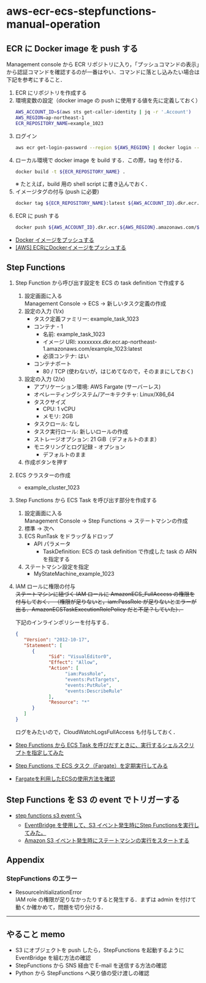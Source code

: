 # aws-ecr-ecs-stepfunctions-manual-operation

## ECR に Docker image を push する

Management console から ECR リポジトリに入り，「プッシュコマンドの表示」から認証コマンドを確認するのが一番はやい．コマンドに落とし込みたい場合は下記を参考にすること．

1. ECR にリポジトリを作成する
2. 環境変数の設定（docker image の push に使用する値を先に定義しておく）
   ```bash
   AWS_ACCOUNT_ID=$(aws sts get-caller-identity | jq -r '.Account')
   AWS_REGION=ap-northeast-1
   ECR_REPOSITORY_NAME=example_1023
   ```
3. ログイン
   ```bash
   aws ecr get-login-password --region ${AWS_REGION} | docker login --username AWS --password-stdin ${AWS_ACCOUNT_ID}.dkr.ecr.${AWS_REGION}.amazonaws.com
   ```
4. ローカル環境で docker image を build する．この際，tag を付ける．
   ```bash
   docker build -t ${ECR_REPOSITORY_NAME} .
   ```
   ※ たとえば，build 用の shell script に書き込んでおく．
5. イメージタグの付与 (push に必要)
   ```bash
   docker tag ${ECR_REPOSITORY_NAME}:latest ${AWS_ACCOUNT_ID}.dkr.ecr.${AWS_REGION}.amazonaws.com/${ECR_REPOSITORY_NAME}:latest
   ```
6. ECR に push する
   ```bash
   docker push ${AWS_ACCOUNT_ID}.dkr.ecr.${AWS_REGION}.amazonaws.com/${ECR_REPOSITORY_NAME}:latest
   ```

- [Docker イメージをプッシュする](https://docs.aws.amazon.com/ja_jp/AmazonECR/latest/userguide/docker-push-ecr-image.html)
- [[AWS] ECRにDockerイメージをプッシュする](https://blog.katsubemakito.net/aws/aws-ecr-push-dockerimage)

## Step Functions

1. Step Function から呼び出す設定を ECS の task definition で作成する
   1. 設定画面に入る  
      Management Console → ECS → 新しいタスク定義の作成
   2. 設定の入力 (1/x)
      - タスク定義ファミリー: example_task_1023
      - コンテナ - 1
        - 名前: example_task_1023
        - イメージ URI: xxxxxxxx.dkr.ecr.ap-northeast-1.amazonaws.com/example_1023:latest
        - 必須コンテナ: はい
      - コンテナポート
        - 80 / TCP (使わないが，はじめてなので，そのままにしておく)
   3. 設定の入力 (2/x)
      - アプリケーション環境: AWS Fargate (サーバーレス)
      - オペレーティングシステム/アーキテクチャ: Linux/X86_64
      - タスクサイズ
        - CPU: 1 vCPU
        - メモリ: 2GB
      - タスクロール: なし
      - タスク実行ロール: 新しいロールの作成
      - ストレージオプション: 21 GiB（デフォルトのまま）
      - モニタリングとログ記録 - オプション
        - デフォルトのまま
    4. 作成ボタンを押す

2. ECS クラスターの作成
   - example_cluster_1023


3. Step Functions から ECS Task を呼び出す部分を作成する
   1. 設定画面に入る  
      Management Console → Step Functions → ステートマシンの作成
   2. 標準 → 次へ
   3. ECS RunTask をドラッグ＆ドロップ
      - API パラメータ
        - TaskDefinition: ECS の task definition で作成した task の ARN を指定する
   4. ステートマシン設定を指定
      - MyStateMachine_example_1023

4. IAM ロールに権限の付与  
   <s>ステートマシンに紐づく IAM ロールに AmazonECS_FullAccess の権限を付与しておく．
   （権限が足りないと，iam:PassRole が足りないとエラーが出る．AmazonECSTaskExecutionRolePolicy だと不足？していた）．</s>

   下記のインラインポリシーを付与する．
   ```json
   {
      "Version": "2012-10-17",
      "Statement": [
         {
               "Sid": "VisualEditor0",
               "Effect": "Allow",
               "Action": [
                     "iam:PassRole",
                     "events:PutTargets",
                     "events:PutRule",
                     "events:DescribeRule"
               ],
               "Resource": "*"
         }
      ]
   }
   ```
   ログをみたいので，CloudWatchLogsFullAccess も付与しておく．


- [Step Functions から ECS Task を呼びだすときに、実行するシェルスクリプトを指定してみた](https://qiita.com/sugimount-a/items/31d03c17cc2055502fca)
- [Step Functions で ECS タスク（Fargate）を定期実行してみる](https://dev.classmethod.jp/articles/try-to-retry-ecs-tasks-using-step-functions/)


- [Fargateを利用したECSの使用方法を確認](https://www.wakuwakubank.com/posts/644-aws-fargate-ecs-basic/)

## Step Functions を S3 の event でトリガーする

- [step functions s3 event 🔍](https://www.google.com/search?q=step+functions+s3+event&oq=step+functions+s3+event)
  - [EventBridge を使用して、S3 イベント発生時にStep Functionsを実行してみた。](https://dev.classmethod.jp/articles/s3-event-eventbridge-rule-step-functions/)
  - [​Amazon S3 イベント発生時にステートマシンの実行をスタートする](https://docs.aws.amazon.com/ja_jp/step-functions/latest/dg/tutorial-cloudwatch-events-s3.html)

## Appendix

### StepFunctions のエラー

- ResourceInitializationError  
  IAM role の権限が足りなかったりすると発生する．まずは admin を付けて動くか確かめて，問題を切り分ける．

----

## やること memo

- S3 にオブジェクトを push したら，StepFunctions を起動するように EventBridge を組む方法の確認
- StepFunctions から SNS 経由で E-mail を送信する方法の確認
- Python から StepFunctions へ戻り値の受け渡しの確認
